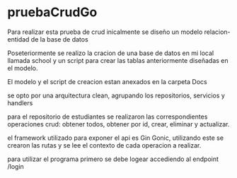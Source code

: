 # pruebaCrudGo

Para realizar esta prueba de crud inicalmente se diseño un modelo relacion-entidad de la base de datos

Poseteriormente se realizo la cracion de una base de datos en mi local llamada school y un script para crear las tablas anteriormente diseñadas en el modelo.

El modelo y el script de creacion estan anexados en la carpeta Docs

se opto por una arquitectura clean, agrupando los repositorios, servicios y handlers

para el repositorio de estudiantes se realizaron las correspondientes operaciones crud: obtener todos, obtener por id, crear, eliminar y actualizar.

el framework utilizado para exponer el api es Gin Gonic, utilizando este se crearon las rutas y se lee el contexto de cada operacion a realizar.

para utilizar el programa primero se debe logear accediendo al endpoint /login
